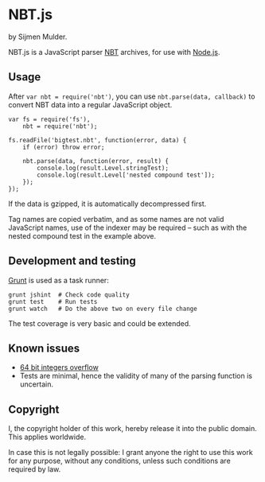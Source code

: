 NBT.js
======

by Sijmen Mulder.

NBT.js is a JavaScript parser [NBT](http://www.minecraft.net/docs/NBT.txt) archives, for use with [Node.js](http://nodejs.org/).


Usage
-----

After `var nbt = require('nbt')`, you can use `nbt.parse(data, callback)` to convert NBT data into a regular JavaScript object.

    var fs = require('fs'),
    	nbt = require('nbt');

    fs.readFile('bigtest.nbt', function(error, data) {
    	if (error) throw error;

		nbt.parse(data, function(error, result) {
	    	console.log(result.Level.stringTest);
	    	console.log(result.Level['nested compound test']);
		});
    });

If the data is gzipped, it is automatically decompressed first.

Tag names are copied verbatim, and as some names are not valid JavaScript names, use of the indexer may be required – such as with the nested compound test in the example above.


Development and testing
-----------------------

[Grunt](http://gruntjs.com) is used as a task runner:

    grunt jshint  # Check code quality
    grunt test    # Run tests
    grunt watch   # Do the above two on every file change

The test coverage is very basic and could be extended.


Known issues
------------

 * [64 bit integers overflow](https://github.com/sjmulder/nbt-js/issues/1)
 * Tests are minimal, hence the validity of many of the parsing function is uncertain.


Copyright
---------

I, the copyright holder of this work, hereby release it into the public domain. This applies worldwide.

In case this is not legally possible: I grant anyone the right to use this work for any purpose, without any conditions, unless such conditions are required by law.
